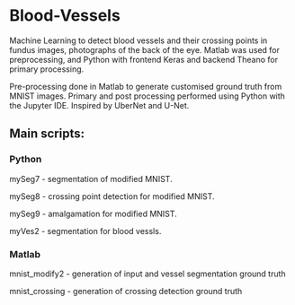 # Blood-Vessels

Machine Learning to detect blood vessels and their crossing points in fundus images, photographs of the back of the eye. Matlab was used for preprocessing, and Python with frontend Keras and backend Theano for primary processing.

Pre-processing done in Matlab to generate customised ground truth from MNIST images. Primary and post processing performed using Python with the Jupyter IDE. Inspired by UberNet and U-Net.


## Main scripts:
### Python
mySeg7 - segmentation of modified MNIST.

mySeg8 - crossing point detection for modified MNIST.

mySeg9 - amalgamation for modified MNIST.

myVes2 - segmentation for blood vessls.


### Matlab
mnist_modify2 - generation of input and vessel segmentation ground truth

mnist_crossing - generation of crossing detection ground truth
